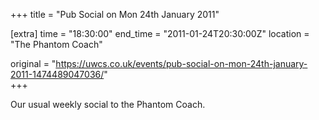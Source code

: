 +++
title = "Pub Social on Mon 24th January 2011"

[extra]
time = "18:30:00"
end_time = "2011-01-24T20:30:00Z"
location = "The Phantom Coach"

original = "https://uwcs.co.uk/events/pub-social-on-mon-24th-january-2011-1474489047036/"    
+++

Our usual weekly social to the Phantom Coach.

